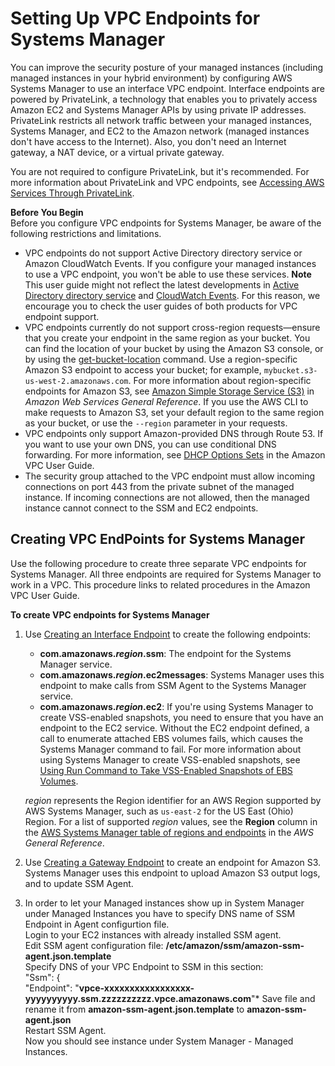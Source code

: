 # Setting Up VPC Endpoints for Systems Manager<a name="sysman-setting-up-vpc"></a>

You can improve the security posture of your managed instances \(including managed instances in your hybrid environment\) by configuring AWS Systems Manager to use an interface VPC endpoint\. Interface endpoints are powered by PrivateLink, a technology that enables you to privately access Amazon EC2 and Systems Manager APIs by using private IP addresses\. PrivateLink restricts all network traffic between your managed instances, Systems Manager, and EC2 to the Amazon network \(managed instances don't have access to the Internet\)\. Also, you don't need an Internet gateway, a NAT device, or a virtual private gateway\. 

You are not required to configure PrivateLink, but it's recommended\. For more information about PrivateLink and VPC endpoints, see [Accessing AWS Services Through PrivateLink](http://docs.aws.amazon.com/AmazonVPC/latest/UserGuide/VPC_Introduction.html#what-is-privatelink)\.

**Before You Begin**  
Before you configure VPC endpoints for Systems Manager, be aware of the following restrictions and limitations\.
+ VPC endpoints do not support Active Directory directory service or Amazon CloudWatch Events\. If you configure your managed instances to use a VPC endpoint, you won't be able to use these services\.
**Note**  
This user guide might not reflect the latest developments in [Active Directory directory service](http://docs.aws.amazon.com/directoryservice/latest/admin-guide/what_is.html) and [CloudWatch Events](http://docs.aws.amazon.com/AmazonCloudWatch/latest/events/WhatIsCloudWatchEvents.html)\. For this reason, we encourage you to check the user guides of both products for VPC endpoint support\.
+ VPC endpoints currently do not support cross\-region requests—ensure that you create your endpoint in the same region as your bucket\. You can find the location of your bucket by using the Amazon S3 console, or by using the [get\-bucket\-location](http://docs.aws.amazon.com/cli/latest/reference/s3api/get-bucket-location.html) command\. Use a region\-specific Amazon S3 endpoint to access your bucket; for example, `mybucket.s3-us-west-2.amazonaws.com`\. For more information about region\-specific endpoints for Amazon S3, see [Amazon Simple Storage Service \(S3\)](http://docs.aws.amazon.com/general/latest/gr/rande.html#s3_region) in *Amazon Web Services General Reference*\. If you use the AWS CLI to make requests to Amazon S3, set your default region to the same region as your bucket, or use the `--region` parameter in your requests\.
+ VPC endpoints only support Amazon\-provided DNS through Route 53\. If you want to use your own DNS, you can use conditional DNS forwarding\. For more information, see [DHCP Options Sets](http://docs.aws.amazon.com/AmazonVPC/latest/UserGuide/VPC_DHCP_Options.html) in the Amazon VPC User Guide\.
+ The security group attached to the VPC endpoint must allow incoming connections on port 443 from the private subnet of the managed instance\. If incoming connections are not allowed, then the managed instance cannot connect to the SSM and EC2 endpoints\.

## Creating VPC EndPoints for Systems Manager<a name="sysman-setting-up-vpc-create"></a>

Use the following procedure to create three separate VPC endpoints for Systems Manager\. All three endpoints are required for Systems Manager to work in a VPC\. This procedure links to related procedures in the Amazon VPC User Guide\. 

**To create VPC endpoints for Systems Manager**

1. Use [Creating an Interface Endpoint](http://docs.aws.amazon.com/AmazonVPC/latest/UserGuide/vpce-interface.html#create-interface-endpoint) to create the following endpoints:
   + **com\.amazonaws\.*region*\.ssm**: The endpoint for the Systems Manager service\.
   + **com\.amazonaws\.*region*\.ec2messages**: Systems Manager uses this endpoint to make calls from SSM Agent to the Systems Manager service\.
   + **com\.amazonaws\.*region*\.ec2**: If you're using Systems Manager to create VSS\-enabled snapshots, you need to ensure that you have an endpoint to the EC2 service\. Without the EC2 endpoint defined, a call to enumerate attached EBS volumes fails, which causes the Systems Manager command to fail\. For more information about using Systems Manager to create VSS\-enabled snapshots, see [Using Run Command to Take VSS\-Enabled Snapshots of EBS Volumes](integration-vss.md)\.

   *region* represents the Region identifier for an AWS Region supported by AWS Systems Manager, such as `us-east-2` for the US East \(Ohio\) Region\. For a list of supported *region* values, see the **Region** column in the [AWS Systems Manager table of regions and endpoints](http://docs.aws.amazon.com/general/latest/gr/rande.html#ssm_region) in the *AWS General Reference*\.

1. Use [Creating a Gateway Endpoint](http://docs.aws.amazon.com/AmazonVPC/latest/UserGuide/vpce-gateway.html#create-gateway-endpoint) to create an endpoint for Amazon S3\. Systems Manager uses this endpoint to upload Amazon S3 output logs, and to update SSM Agent\.
1. In order to let your Managed instances show up in System Manager under Managed Instances you have to specify DNS name of SSM Endpoint in Agent configurtion file.\
Login to your EC2 instances with already installed SSM agent.\
Edit SSM agent configuration file: **/etc/amazon/ssm/amazon-ssm-agent.json.template**\
Specify DNS of your VPC Endpoint to SSM in this section:\
      "Ssm": {\
           "Endpoint": "**vpce-xxxxxxxxxxxxxxxxx-yyyyyyyyyy.ssm.zzzzzzzzzz.vpce.amazonaws.com**"\*
Save file and rename it from **amazon-ssm-agent.json.template** to **amazon-ssm-agent.json**\
Restart SSM Agent.\
Now you should see instance under System Manager - Managed Instances.
